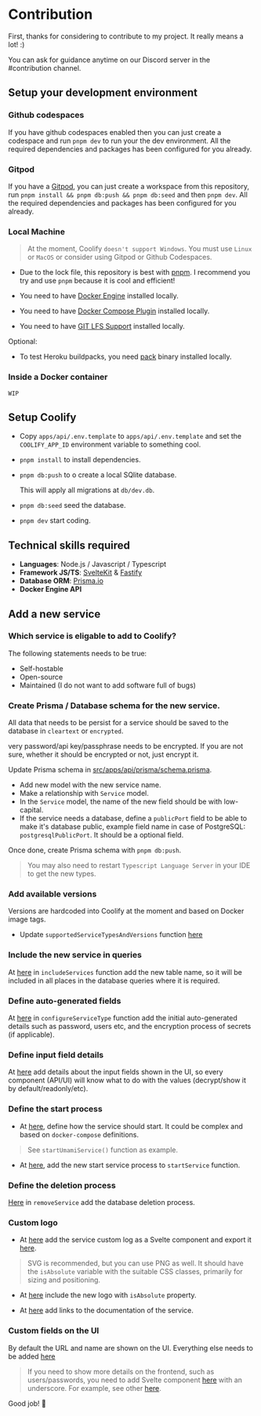# Contribution

First, thanks for considering to contribute to my project. It really means a lot! :)

You can ask for guidance anytime on our Discord server in the #contribution channel.

## Setup your development environment
### Github codespaces

If you have github codespaces enabled then you can just create a codespace and run `pnpm dev` to run your the dev environment. All the required dependencies and packages has been configured for you already.

### Gitpod

If you have a [Gitpod](https://gitpod.io), you can just create a workspace from this repository, run `pnpm install && pnpm db:push && pnpm db:seed` and then `pnpm dev`. All the required dependencies and packages has been configured for you already.

### Local Machine
> At the moment, Coolify `doesn't support Windows`. You must use `Linux` or `MacOS` or consider using Gitpod or Github Codespaces.

- Due to the lock file, this repository is best with [pnpm](https://pnpm.io). I recommend you try and use `pnpm` because it is cool and efficient!

- You need to have [Docker Engine](https://docs.docker.com/engine/install/) installed locally.
- You need to have [Docker Compose Plugin](https://docs.docker.com/compose/install/compose-plugin/) installed locally.
- You need to have [GIT LFS Support](https://git-lfs.github.com/) installed locally.

Optional:
- To test Heroku buildpacks, you need [pack](https://github.com/buildpacks/pack) binary installed locally.

### Inside a Docker container
`WIP`

## Setup Coolify
- Copy `apps/api/.env.template` to `apps/api/.env.template` and set the `COOLIFY_APP_ID` environment variable to something cool.
- `pnpm install` to install dependencies.
- `pnpm db:push` to o create a local SQlite database.

   This will apply all migrations at `db/dev.db`.

- `pnpm db:seed` seed the database.
- `pnpm dev` start coding.

## Technical skills required

- **Languages**: Node.js / Javascript / Typescript
- **Framework JS/TS**: [SvelteKit](https://kit.svelte.dev/) & [Fastify](https://www.fastify.io/)
- **Database ORM**: [Prisma.io](https://www.prisma.io/)
- **Docker Engine API**

## Add a new service
### Which service is eligable to add to Coolify?
The following statements needs to be true:

- Self-hostable
- Open-source
- Maintained (I do not want to add software full of bugs)

### Create Prisma / Database schema for the new service.
All data that needs to be persist for a service should be saved to the database in `cleartext` or `encrypted`.

very password/api key/passphrase needs to be encrypted. If you are not sure, whether it should be encrypted or not, just encrypt it.

Update Prisma schema in [src/apps/api/prisma/schema.prisma](https://github.com/coollabsio/coolify/blob/main/apps/api/prisma/schema.prisma).

- Add new model with the new service name.
- Make a relationship with `Service` model.
- In the `Service` model, the name of the new field should be with low-capital.
- If the service needs a database, define a `publicPort` field to be able to make it's database public, example field name in case of PostgreSQL: `postgresqlPublicPort`. It should be a optional field.

Once done, create Prisma schema with `pnpm db:push`.
> You may also need to restart `Typescript Language Server` in your IDE to get the new types.

### Add available versions 

Versions are hardcoded into Coolify at the moment and based on Docker image tags.
- Update `supportedServiceTypesAndVersions` function [here](apps/api/src/lib/services/supportedVersions.ts)

### Include the new service in queries

At [here](apps/api/src/lib/services/common.ts) in `includeServices` function add the new table name, so it will be included in all places in the database queries where it is required.

### Define auto-generated fields

At [here](apps/api/src/lib/services/common.ts) in `configureServiceType` function add the initial auto-generated details such as password, users etc, and the encryption process of secrets (if applicable).

### Define input field details

At [here](apps/api/src/lib/services/serviceFields.ts) add details about the input fields shown in the UI, so every component (API/UI) will know what to do with the values (decrypt/show it by default/readonly/etc).

### Define the start process

- At [here](apps/api/src/lib/services/handlers.ts), define how the service should start. It could be complex and based on `docker-compose` definitions.

> See `startUmamiService()` function as example.

- At [here](apps/api/src/routes/api/v1/services/handlers.ts), add the new start service process to `startService` function.

### Define the deletion process

[Here](apps/api/src/lib/services/common.ts) in `removeService` add the database deletion process.

### Custom logo

- At [here](apps/ui/src/lib/components/svg/services) add the service custom log as a Svelte component and export it [here](apps/ui/src/lib/components/svg/services/index.ts).

>  SVG is recommended, but you can use PNG as well. It should have the `isAbsolute` variable with the suitable CSS classes, primarily for sizing and positioning.

- At [here](apps/ui/src/lib/components/svg/services/ServiceIcons.svelte) include the new logo with `isAbsolute` property.

- At [here](apps/ui/src/routes/services/[id]/_ServiceLinks.svelte) add links to the documentation of the service.

### Custom fields on the UI
By default the URL and name are shown on the UI. Everything else needs to be added [here](apps/ui/src/routes/services/[id]/_Services/_Services.svelte)

> If you need to show more details on the frontend, such as users/passwords, you need to add Svelte component [here](apps/ui/src/routes/services/[id]/_Services) with an underscore. For example, see other [here](apps/ui/src/routes/services/[id]/_Services/_Umami.svelte).

Good job! 👏